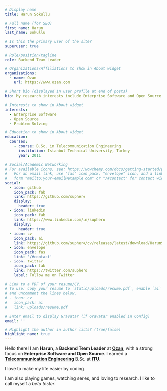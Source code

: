 ```yaml
---
# Display name
title: Harun Sokullu

# Full name (for SEO)
first_name: Harun
last_name: Sokullu

# Is this the primary user of the site?
superuser: true

# Role/position/tagline
role: Backend Team Leader

# Organizations/Affiliations to show in About widget
organizations:
  - name: Ozan
    url: https://www.ozan.com

# Short bio (displayed in user profile at end of posts)
bio: My research interests include Enterprise Software and Open Source.

# Interests to show in About widget
interests:
  - Enterprise Software
  - Open Source
  - Problem Solving

# Education to show in About widget
education:
  courses:
    - course: B.Sc. in Telecommunication Engineering
      institution: Istanbul Technical University, Turkey
      year: 2011

# Social/Academic Networking
# For available icons, see: https://wowchemy.com/docs/getting-started/page-builder/#icons
#   For an email link, use "fas" icon pack, "envelope" icon, and a link in the
#   form "mailto:your-email@example.com" or "/#contact" for contact widget.
social:
  - icon: github
    icon_pack: fab
    link: https://github.com/suphero
    display:
      header: true
  - icon: linkedin
    icon_pack: fab
    link: https://www.linkedin.com/in/suphero
    display:
      header: true
  - icon: cv
    icon_pack: ai
    link: https://github.com/suphero/cv/releases/latest/download/HarunSokullu_en.pdf
  - icon: envelope
    icon_pack: fas
    link: '/#contact'
  - icon: twitter
    icon_pack: fab
    link: https://twitter.com/suphero
    label: Follow me on Twitter

# Link to a PDF of your resume/CV.
# To use: copy your resume to `static/uploads/resume.pdf`, enable `ai` icons in `params.yaml`,
# and uncomment the lines below.
# - icon: cv
#   icon_pack: ai
#   link: uploads/resume.pdf

# Enter email to display Gravatar (if Gravatar enabled in Config)
email: ''

# Highlight the author in author lists? (true/false)
highlight_name: true
---
```


Hello there! I am **Harun**, a **Backend Team Leader** at [**Ozan**](https://www.ozan.com/), with a strong focus on **Enterprise Software and Open Source**. I earned a [**Telecommunication Engineering**](http://www.ehb.itu.edu.tr/) B.Sc. at [**ITU**](http://www.itu.edu.tr/).

I love to make my life easier by coding.

I am also playing games, watching series, and loving to research. I like to call myself a *beta tester*.

